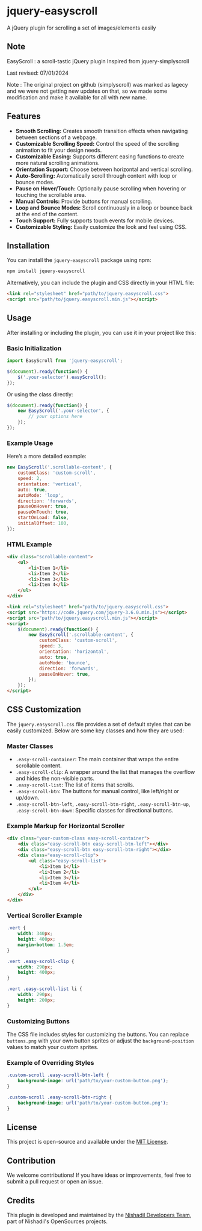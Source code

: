 # jquery-easyscroll
A jQuery plugin for scrolling a set of images/elements easily

## Note
EasyScroll : a scroll-tastic jQuery plugin 
Inspired from jquery-simplyscroll 

Last revised: 07/01/2024


Note : The original project on github (simplyscroll) was marked as lagecy and we were not getting new updates on that, so we made some modification and make it available for all with new name.

## Features

- **Smooth Scrolling:** Creates smooth transition effects when navigating between sections of a webpage.
- **Customizable Scrolling Speed:** Control the speed of the scrolling animation to fit your design needs.
- **Customizable Easing:** Supports different easing functions to create more natural scrolling animations.
- **Orientation Support:** Choose between horizontal and vertical scrolling.
- **Auto-Scrolling:** Automatically scroll through content with loop or bounce modes.
- **Pause on Hover/Touch:** Optionally pause scrolling when hovering or touching the scrollable area.
- **Manual Controls:** Provide buttons for manual scrolling.
- **Loop and Bounce Modes:** Scroll continuously in a loop or bounce back at the end of the content.
- **Touch Support:** Fully supports touch events for mobile devices.
- **Customizable Styling:** Easily customize the look and feel using CSS.

## Installation

You can install the `jquery-easyscroll` package using npm:

```bash
npm install jquery-easyscroll
```

Alternatively, you can include the plugin and CSS directly in your HTML file:

```html
<link rel="stylesheet" href="path/to/jquery.easyscroll.css">
<script src="path/to/jquery.easyscroll.min.js"></script>
```

## Usage

After installing or including the plugin, you can use it in your project like this:

### Basic Initialization

```javascript
import EasyScroll from 'jquery-easyscroll';

$(document).ready(function() {
    $('.your-selector').easyScroll();
});
```

Or using the class directly:

```javascript
$(document).ready(function() {
    new EasyScroll('.your-selector', {
        // your options here
    });
});
```

### Example Usage

Here’s a more detailed example:

```javascript
new EasyScroll('.scrollable-content', {
    customClass: 'custom-scroll',
    speed: 2,
    orientation: 'vertical',
    auto: true,
    autoMode: 'loop',
    direction: 'forwards',
    pauseOnHover: true,
    pauseOnTouch: true,
    startOnLoad: false,
    initialOffset: 100,
});
```

### HTML Example

```html
<div class="scrollable-content">
    <ul>
        <li>Item 1</li>
        <li>Item 2</li>
        <li>Item 3</li>
        <li>Item 4</li>
    </ul>
</div>

<link rel="stylesheet" href="path/to/jquery.easyscroll.css">
<script src="https://code.jquery.com/jquery-3.6.0.min.js"></script>
<script src="path/to/jquery.easyscroll.min.js"></script>
<script>
    $(document).ready(function() {
        new EasyScroll('.scrollable-content', {
            customClass: 'custom-scroll',
            speed: 3,
            orientation: 'horizontal',
            auto: true,
            autoMode: 'bounce',
            direction: 'forwards',
            pauseOnHover: true,
        });
    });
</script>
```

## CSS Customization

The `jquery.easyscroll.css` file provides a set of default styles that can be easily customized. Below are some key classes and how they are used:

### Master Classes

- `.easy-scroll-container`: The main container that wraps the entire scrollable content.
- `.easy-scroll-clip`: A wrapper around the list that manages the overflow and hides the non-visible parts.
- `.easy-scroll-list`: The list of items that scrolls.
- `.easy-scroll-btn`: The buttons for manual control, like left/right or up/down.
- `.easy-scroll-btn-left`, `.easy-scroll-btn-right`, `.easy-scroll-btn-up`, `.easy-scroll-btn-down`: Specific classes for directional buttons.

### Example Markup for Horizontal Scroller

```html
<div class="your-custom-class easy-scroll-container">
    <div class="easy-scroll-btn easy-scroll-btn-left"></div>
    <div class="easy-scroll-btn easy-scroll-btn-right"></div>
    <div class="easy-scroll-clip">
        <ul class="easy-scroll-list">
            <li>Item 1</li>
            <li>Item 2</li>
            <li>Item 3</li>
            <li>Item 4</li>
        </ul>
    </div>
</div>
```

### Vertical Scroller Example

```css
.vert {
    width: 340px;
    height: 400px;
    margin-bottom: 1.5em;
}

.vert .easy-scroll-clip {
    width: 290px;
    height: 400px;
}

.vert .easy-scroll-list li {
    width: 290px;
    height: 200px;
}
```

### Customizing Buttons

The CSS file includes styles for customizing the buttons. You can replace `buttons.png` with your own button sprites or adjust the `background-position` values to match your custom sprites.

### Example of Overriding Styles

```css
.custom-scroll .easy-scroll-btn-left {
    background-image: url('path/to/your-custom-button.png');
}

.custom-scroll .easy-scroll-btn-right {
    background-image: url('path/to/your-custom-button.png');
}
```

## License

This project is open-source and available under the [MIT License](LICENSE).

## Contribution

We welcome contributions! If you have ideas or improvements, feel free to submit a pull request or open an issue.

## Credits

This plugin is developed and maintained by the [Nishadil Developers Team](https://github.com/NishadilDev), part of Nishadil's OpenSources projects.